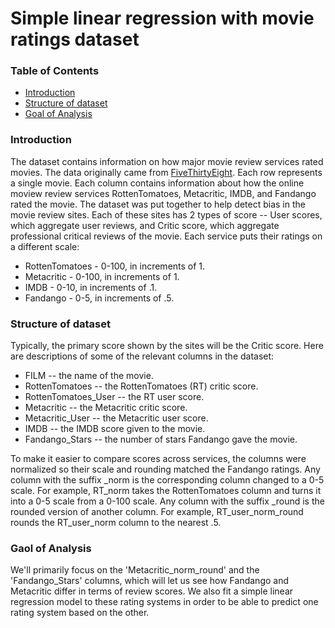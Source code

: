 # Simple linear regression with movie ratings dataset
### Table of Contents
* [Introduction](#intro)
* [Structure of dataset](#struct)
* [Goal of Analysis](#goal)

### <a name="intro"></a>Introduction
The dataset contains information on how major movie review services rated movies. The data originally came from [FiveThirtyEight](https://fivethirtyeight.com/features/fandango-movies-ratings/). Each row represents a single movie. Each column contains information about how the online moview review services RottenTomatoes, Metacritic, IMDB, and Fandango rated the movie. The dataset was put together to help detect bias in the movie review sites. Each of these sites has 2 types of score -- User scores, which aggregate user reviews, and Critic score, which aggregate professional critical reviews of the movie. Each service puts their ratings on a different scale:

* RottenTomatoes - 0-100, in increments of 1.
* Metacritic - 0-100, in increments of 1.
* IMDB - 0-10, in increments of .1.
* Fandango - 0-5, in increments of .5.

### <a name="struct"></a>Structure of dataset
Typically, the primary score shown by the sites will be the Critic score. Here are descriptions of some of the relevant columns in the dataset:

* FILM -- the name of the movie.
* RottenTomatoes -- the RottenTomatoes (RT) critic score.
* RottenTomatoes_User -- the RT user score.
* Metacritic -- the Metacritic critic score.
* Metacritic_User -- the Metacritic user score.
* IMDB -- the IMDB score given to the movie.
* Fandango_Stars -- the number of stars Fandango gave the movie.

To make it easier to compare scores across services, the columns were normalized so their scale and rounding matched the Fandango ratings. Any column with the suffix _norm is the corresponding column changed to a 0-5 scale. For example, RT_norm takes the RottenTomatoes column and turns it into a 0-5 scale from a 0-100 scale. Any column with the suffix _round is the rounded version of another column. For example, RT_user_norm_round rounds the RT_user_norm column to the nearest .5.

### <a name="goal"></a>Gaol of Analysis
We'll primarily focus on the 'Metacritic_norm_round' and the 'Fandango_Stars' columns, which will let us see how Fandango and Metacritic differ in terms of review scores. We also fit a simple linear regression model to these rating systems in order to be able to predict one rating system based on the other.
